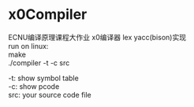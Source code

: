 # x0Compiler
ECNU编译原理课程大作业  x0编译器  lex yacc(bison)实现  
run on linux:  
make  
./compiler -t -c src


-t: 	show symbol table  
-c: 	show pcode  
src: 	your source code file  
